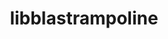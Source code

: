 ---
title: "libblastrampoline"
layout: cache
categories: [package, develop]
meta: {"compilers": ["gcc@11.4.0"], "num_specs": 4, "num_specs_by_stack": {"e4s": 2, "root": 4, "tutorial": 4}, "oss": ["ubuntu22.04"], "platforms": ["linux"], "stacks": ["e4s", "root", "tutorial"], "targets": ["x86_64_v3"], "versions": ["5.11.0", "5.15.0"]}
spec_details: [{"compiler": "gcc@11.4.0", "hash": "e6rll5yxnkexokgtsxezvbpbrb5iczkb", "os": "ubuntu22.04", "platform": "linux", "size": "-", "stacks": ["e4s", "root", "tutorial"], "target": "x86_64_v3", "variants": ["build_system=makefile"], "versions": ["5.11.0"]}, {"compiler": "gcc@11.4.0", "hash": "jalhcn3mrff2yqlw2pgvyexuedznekfr", "os": "ubuntu22.04", "platform": "linux", "size": "-", "stacks": ["root", "tutorial"], "target": "x86_64_v3", "variants": ["build_system=makefile"], "versions": ["5.11.0"]}, {"compiler": "gcc@11.4.0", "hash": "oso3num6eco7ls3q7mplaqrh4dtk6z2g", "os": "ubuntu22.04", "platform": "linux", "size": "-", "stacks": ["e4s", "root", "tutorial"], "target": "x86_64_v3", "variants": ["build_system=makefile"], "versions": ["5.15.0"]}, {"compiler": "gcc@11.4.0", "hash": "vwdahjwjkjanltoufavgthsxegdhevv2", "os": "ubuntu22.04", "platform": "linux", "size": "-", "stacks": ["root", "tutorial"], "target": "x86_64_v3", "variants": ["build_system=makefile"], "versions": ["5.11.0"]}]
---
